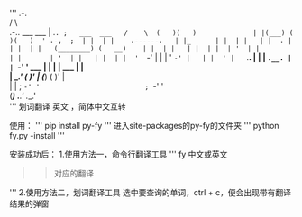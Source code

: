 '''
                                   .-.                
                                  /    \              
   .-..    ___  ___               | .`. ;   ___  ___  
  /    \  (   )(   )              | |(___) (   )(   ) 
 ' .-,  ;  | |  | |    .------.   | |_      | |  | |  
 | |  . |  | |  | |   (________) (   __)    | |  | |  
 | |  | |  | '  | |               | |       | '  | |  
 | |  | |  '  `-' |               | |       '  `-' |  
 | |  ' |   `.__. |               | |        `.__. |  
 | `-'  '   ___ | |               | |        ___ | |  
 | \__.'   (   )' |              (___)      (   )' |  
 | |        ; `-' '                          ; `-' '  
(___)        .__.'                            .__.'   
'''
划词翻译 英文 ，简体中文互转

使用：
'''
pip install py-fy
'''
进入site-packages的py-fy的文件夹
'''
python fy.py -install
'''

安装成功后：
1.使用方法一，命令行翻译工具
'''
fy 中文或英文
>> 对应的翻译

'''
2.使用方法二，划词翻译工具
选中要查询的单词，ctrl + c，便会出现带有翻译结果的弹窗

<!-- python .\setup.py sdist -->
<!-- twine upload dist/py-fy-1.1.0.tar.gz -->
